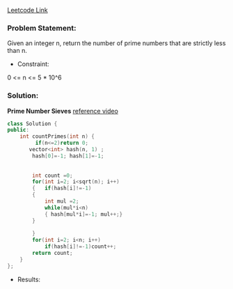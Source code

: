 [Leetcode Link](https://leetcode.com/problems/count-primes/)

### Problem Statement: 
Given an integer n, return the number of prime numbers that are strictly less than n.   
- Constraint:

0 <= n <= 5 * 10^6

### Solution:  

**Prime Number Sieves**
[reference video](https://www.youtube.com/watch?v=Xxu95iiVcPI&list=PLMCXHnjXnTnuX59JRYLwyr6IFkuqTr0oa&index=4)


```cpp
class Solution {
public:
    int countPrimes(int n) {
         if(n<=2)return 0;
       vector<int> hash(n, 1) ;
        hash[0]=-1; hash[1]=-1;
       
        
        int count =0;
        for(int i=2; i<sqrt(n); i++)
        {   if(hash[i]!=-1)
        {  
            int mul =2;
            while(mul*i<n)
            { hash[mul*i]=-1; mul++;}
        }
        
        }
        for(int i=2; i<n; i++)
            if(hash[i]!=-1)count++;
        return count;
    }
};
```

- Results:  


